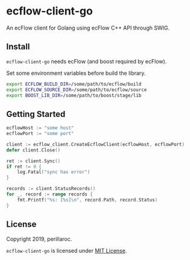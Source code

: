 # ecflow-client-go

An ecFlow client for Golang using ecFlow C++ API through SWIG.

## Install

`ecflow-client-go` needs ecFlow (and boost required by ecFlow). 

Set some environment variables before build the library.

```bash
export ECFLOW_BUILD_DIR=/some/path/to/ecflow/build
export ECFLOW_SOURCE_DIR=/some/path/to/ecflow/source
export BOOST_LIB_DIR=/some/path/to/boost/stage/lib
```

## Getting Started

```go
ecflowHost := "some host"
ecflowPort := "some port"

client := ecflow_client.CreateEcflowClient(ecflowHost, ecflowPort)
defer client.Close()

ret := client.Sync()
if ret != 0 {
	log.Fatal("sync has error")
}

records := client.StatusRecords()
for _, record := range records {
	fmt.Printf("%s: [%s]\n", record.Path, record.Status)
}
```

## License

Copyright 2019, perillaroc.

`ecflow-client-go` is licensed under [MIT License](./LICENSE.md).